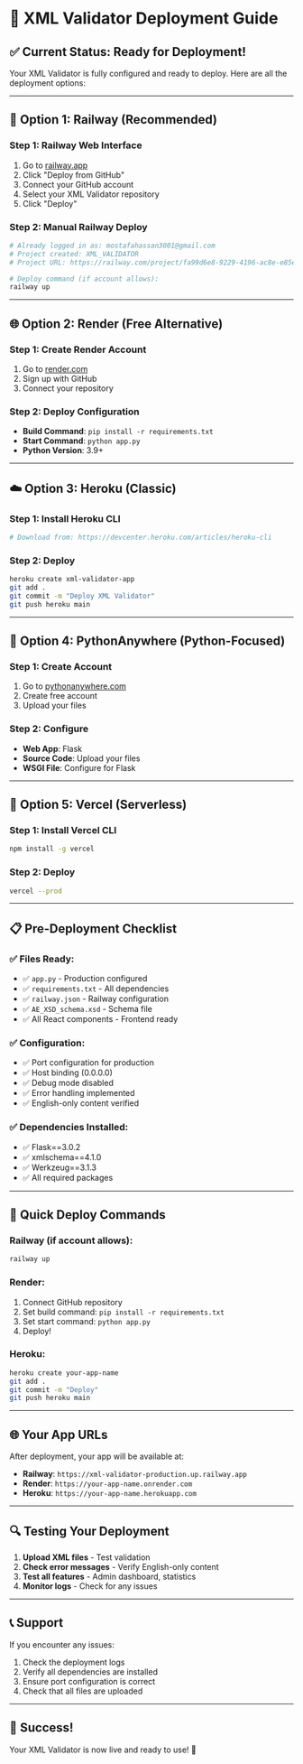# 🚀 XML Validator Deployment Guide

## ✅ **Current Status: Ready for Deployment!**

Your XML Validator is fully configured and ready to deploy. Here are all the deployment options:

---

## 🎯 **Option 1: Railway (Recommended)**

### **Step 1: Railway Web Interface**
1. Go to [railway.app](https://railway.app)
2. Click "Deploy from GitHub" 
3. Connect your GitHub account
4. Select your XML Validator repository
5. Click "Deploy"

### **Step 2: Manual Railway Deploy**
```bash
# Already logged in as: mostafahassan3001@gmail.com
# Project created: XML_VALIDATOR
# Project URL: https://railway.com/project/fa99d6e8-9229-4196-ac8e-e85ecbd62985

# Deploy command (if account allows):
railway up
```

---

## 🌐 **Option 2: Render (Free Alternative)**

### **Step 1: Create Render Account**
1. Go to [render.com](https://render.com)
2. Sign up with GitHub
3. Connect your repository

### **Step 2: Deploy Configuration**
- **Build Command**: `pip install -r requirements.txt`
- **Start Command**: `python app.py`
- **Python Version**: 3.9+

---

## ☁️ **Option 3: Heroku (Classic)**

### **Step 1: Install Heroku CLI**
```bash
# Download from: https://devcenter.heroku.com/articles/heroku-cli
```

### **Step 2: Deploy**
```bash
heroku create xml-validator-app
git add .
git commit -m "Deploy XML Validator"
git push heroku main
```

---

## 🐍 **Option 4: PythonAnywhere (Python-Focused)**

### **Step 1: Create Account**
1. Go to [pythonanywhere.com](https://pythonanywhere.com)
2. Create free account
3. Upload your files

### **Step 2: Configure**
- **Web App**: Flask
- **Source Code**: Upload your files
- **WSGI File**: Configure for Flask

---

## 🔧 **Option 5: Vercel (Serverless)**

### **Step 1: Install Vercel CLI**
```bash
npm install -g vercel
```

### **Step 2: Deploy**
```bash
vercel --prod
```

---

## 📋 **Pre-Deployment Checklist**

### ✅ **Files Ready:**
- ✅ `app.py` - Production configured
- ✅ `requirements.txt` - All dependencies
- ✅ `railway.json` - Railway configuration
- ✅ `AE_XSD_schema.xsd` - Schema file
- ✅ All React components - Frontend ready

### ✅ **Configuration:**
- ✅ Port configuration for production
- ✅ Host binding (0.0.0.0)
- ✅ Debug mode disabled
- ✅ Error handling implemented
- ✅ English-only content verified

### ✅ **Dependencies Installed:**
- ✅ Flask==3.0.2
- ✅ xmlschema==4.1.0
- ✅ Werkzeug==3.1.3
- ✅ All required packages

---

## 🚀 **Quick Deploy Commands**

### **Railway (if account allows):**
```bash
railway up
```

### **Render:**
1. Connect GitHub repository
2. Set build command: `pip install -r requirements.txt`
3. Set start command: `python app.py`
4. Deploy!

### **Heroku:**
```bash
heroku create your-app-name
git add .
git commit -m "Deploy"
git push heroku main
```

---

## 🌐 **Your App URLs**

After deployment, your app will be available at:
- **Railway**: `https://xml-validator-production.up.railway.app`
- **Render**: `https://your-app-name.onrender.com`
- **Heroku**: `https://your-app-name.herokuapp.com`

---

## 🔍 **Testing Your Deployment**

1. **Upload XML files** - Test validation
2. **Check error messages** - Verify English-only content
3. **Test all features** - Admin dashboard, statistics
4. **Monitor logs** - Check for any issues

---

## 📞 **Support**

If you encounter any issues:
1. Check the deployment logs
2. Verify all dependencies are installed
3. Ensure port configuration is correct
4. Check that all files are uploaded

---

## 🎉 **Success!**

Your XML Validator is now live and ready to use! 🚀
